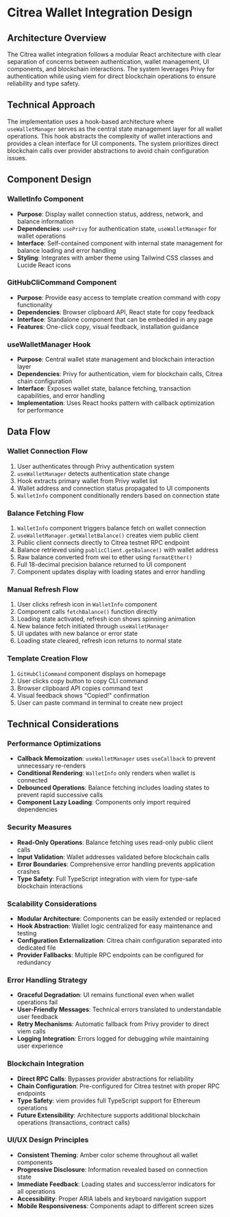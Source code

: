 # Citrea Wallet Integration Design

## Architecture Overview
The Citrea wallet integration follows a modular React architecture with clear separation of concerns between authentication, wallet management, UI components, and blockchain interactions. The system leverages Privy for authentication while using viem for direct blockchain operations to ensure reliability and type safety.

## Technical Approach
The implementation uses a hook-based architecture where `useWalletManager` serves as the central state management layer for all wallet operations. This hook abstracts the complexity of wallet interactions and provides a clean interface for UI components. The system prioritizes direct blockchain calls over provider abstractions to avoid chain configuration issues.

## Component Design

### WalletInfo Component
- **Purpose**: Display wallet connection status, address, network, and balance information
- **Dependencies**: `usePrivy` for authentication state, `useWalletManager` for wallet operations
- **Interface**: Self-contained component with internal state management for balance loading and error handling
- **Styling**: Integrates with amber theme using Tailwind CSS classes and Lucide React icons

### GitHubCliCommand Component  
- **Purpose**: Provide easy access to template creation command with copy functionality
- **Dependencies**: Browser clipboard API, React state for copy feedback
- **Interface**: Standalone component that can be embedded in any page
- **Features**: One-click copy, visual feedback, installation guidance

### useWalletManager Hook
- **Purpose**: Central wallet state management and blockchain interaction layer
- **Dependencies**: Privy for authentication, viem for blockchain calls, Citrea chain configuration
- **Interface**: Exposes wallet state, balance fetching, transaction capabilities, and error handling
- **Implementation**: Uses React hooks pattern with callback optimization for performance

## Data Flow

### Wallet Connection Flow
1. User authenticates through Privy authentication system
2. `useWalletManager` detects authentication state change
3. Hook extracts primary wallet from Privy wallet list
4. Wallet address and connection status propagated to UI components
5. `WalletInfo` component conditionally renders based on connection state

### Balance Fetching Flow
1. `WalletInfo` component triggers balance fetch on wallet connection
2. `useWalletManager.getWalletBalance()` creates viem public client
3. Public client connects directly to Citrea testnet RPC endpoint
4. Balance retrieved using `publicClient.getBalance()` with wallet address
5. Raw balance converted from wei to ether using `formatEther()`
6. Full 18-decimal precision balance returned to UI component
7. Component updates display with loading states and error handling

### Manual Refresh Flow
1. User clicks refresh icon in `WalletInfo` component
2. Component calls `fetchBalance()` function directly
3. Loading state activated, refresh icon shows spinning animation
4. New balance fetch initiated through `useWalletManager`
5. UI updates with new balance or error state
6. Loading state cleared, refresh icon returns to normal state

### Template Creation Flow
1. `GitHubCliCommand` component displays on homepage
2. User clicks copy button to copy CLI command
3. Browser clipboard API copies command text
4. Visual feedback shows "Copied!" confirmation
5. User can paste command in terminal to create new project

## Technical Considerations

### Performance Optimizations
- **Callback Memoization**: `useWalletManager` uses `useCallback` to prevent unnecessary re-renders
- **Conditional Rendering**: `WalletInfo` only renders when wallet is connected
- **Debounced Operations**: Balance fetching includes loading states to prevent rapid successive calls
- **Component Lazy Loading**: Components only import required dependencies

### Security Measures
- **Read-Only Operations**: Balance fetching uses read-only public client calls
- **Input Validation**: Wallet addresses validated before blockchain calls
- **Error Boundaries**: Comprehensive error handling prevents application crashes
- **Type Safety**: Full TypeScript integration with viem for type-safe blockchain interactions

### Scalability Considerations
- **Modular Architecture**: Components can be easily extended or replaced
- **Hook Abstraction**: Wallet logic centralized for easy maintenance and testing
- **Configuration Externalization**: Citrea chain configuration separated into dedicated file
- **Provider Fallbacks**: Multiple RPC endpoints can be configured for redundancy

### Error Handling Strategy
- **Graceful Degradation**: UI remains functional even when wallet operations fail
- **User-Friendly Messages**: Technical errors translated to understandable user feedback
- **Retry Mechanisms**: Automatic fallback from Privy provider to direct viem calls
- **Logging Integration**: Errors logged for debugging while maintaining user experience

### Blockchain Integration
- **Direct RPC Calls**: Bypasses provider abstractions for reliability
- **Chain Configuration**: Pre-configured for Citrea testnet with proper RPC endpoints
- **Type Safety**: viem provides full TypeScript support for Ethereum operations
- **Future Extensibility**: Architecture supports additional blockchain operations (transactions, contract calls)

### UI/UX Design Principles
- **Consistent Theming**: Amber color scheme throughout all wallet components
- **Progressive Disclosure**: Information revealed based on connection state
- **Immediate Feedback**: Loading states and success/error indicators for all operations
- **Accessibility**: Proper ARIA labels and keyboard navigation support
- **Mobile Responsiveness**: Components adapt to different screen sizes
